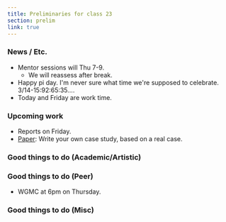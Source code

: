 ```yaml
---
title: Preliminaries for class 23
section: prelim
link: true
---
```

### News / Etc.

* Mentor sessions will Thu 7-9.
    * We will reassess after break.
* Happy pi day.  I'm never sure what time we're supposed to celebrate.
  3/14-15:92:65:35....
* Today and Friday are work time.

### Upcoming work

* Reports on Friday.
* [Paper](../assignments/paper): Write your own case study, based on a 
  real case.

### Good things to do (Academic/Artistic)

### Good things to do (Peer)

* WGMC at 6pm on Thursday.

### Good things to do (Misc)

